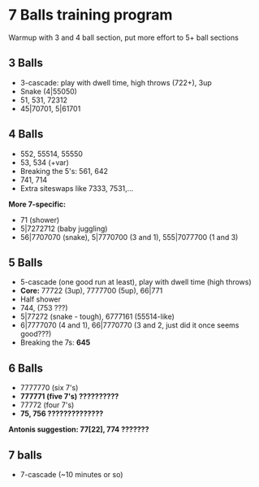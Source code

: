 # 7 Balls training program

Warmup with 3 and 4 ball section, put more effort to 5+ ball sections

## 3 Balls

- 3-cascade: play with dwell time, high throws (722+), 3up
- Snake (4|55050)
- 51, 531, 72312
- 45|70701, 5|61701

## 4 Balls

- 552, 55514, 55550
- 53, 534 (+var)
- Breaking the 5's: 561, 642
- 741, 714
- Extra siteswaps like 7333, 7531,...

**More 7-specific:**  
- 71 (shower)
- 5|7272712 (baby juggling) 
- 56|7707070 (snake), 5|7770700 (3 and 1), 555|7077700 (1 and 3)

## 5 Balls

- 5-cascade (one good run at least), play with dwell time (high throws)
- **Core:** 77722 (3up), 7777700 (5up), 66|771
- Half shower
- 744, (753 ???)
- 5|77272 (snake - tough), 6777161 (55514-like)
- 6|7777070 (4 and 1), 66|7770770 (3 and 2, just did it once seems good???)
- Breaking the 7s: **645**

## 6 Balls

- 7777770 (six 7's)
- **777771 (five 7's) ??????????**
- 77772 (four 7's)
- **75, 756 ??????????????**

**Antonis suggestion: 77[22], 774 ???????**

## 7 balls

- 7-cascade (~10 minutes or so)

